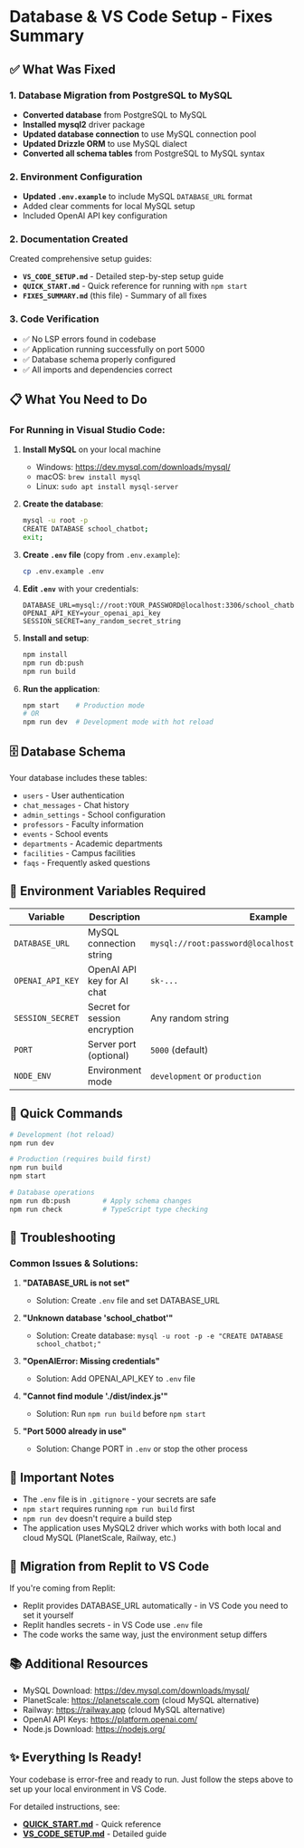 # Database & VS Code Setup - Fixes Summary

## ✅ What Was Fixed

### 1. Database Migration from PostgreSQL to MySQL
- **Converted database** from PostgreSQL to MySQL
- **Installed mysql2** driver package
- **Updated database connection** to use MySQL connection pool
- **Updated Drizzle ORM** to use MySQL dialect
- **Converted all schema tables** from PostgreSQL to MySQL syntax

### 2. Environment Configuration
- **Updated `.env.example`** to include MySQL `DATABASE_URL` format
- Added clear comments for local MySQL setup
- Included OpenAI API key configuration

### 2. Documentation Created
Created comprehensive setup guides:
- **`VS_CODE_SETUP.md`** - Detailed step-by-step setup guide
- **`QUICK_START.md`** - Quick reference for running with `npm start`
- **`FIXES_SUMMARY.md`** (this file) - Summary of all fixes

### 3. Code Verification
- ✅ No LSP errors found in codebase
- ✅ Application running successfully on port 5000
- ✅ Database schema properly configured
- ✅ All imports and dependencies correct

## 📋 What You Need to Do

### For Running in Visual Studio Code:

1. **Install MySQL** on your local machine
   - Windows: https://dev.mysql.com/downloads/mysql/
   - macOS: `brew install mysql`
   - Linux: `sudo apt install mysql-server`

2. **Create the database**:
   ```bash
   mysql -u root -p
   CREATE DATABASE school_chatbot;
   exit;
   ```

3. **Create `.env` file** (copy from `.env.example`):
   ```bash
   cp .env.example .env
   ```

4. **Edit `.env`** with your credentials:
   ```env
   DATABASE_URL=mysql://root:YOUR_PASSWORD@localhost:3306/school_chatbot
   OPENAI_API_KEY=your_openai_api_key
   SESSION_SECRET=any_random_secret_string
   ```

5. **Install and setup**:
   ```bash
   npm install
   npm run db:push
   npm run build
   ```

6. **Run the application**:
   ```bash
   npm start    # Production mode
   # OR
   npm run dev  # Development mode with hot reload
   ```

## 🗄️ Database Schema

Your database includes these tables:
- `users` - User authentication
- `chat_messages` - Chat history
- `admin_settings` - School configuration
- `professors` - Faculty information
- `events` - School events
- `departments` - Academic departments
- `facilities` - Campus facilities
- `faqs` - Frequently asked questions

## 🔑 Environment Variables Required

| Variable | Description | Example |
|----------|-------------|---------|
| `DATABASE_URL` | MySQL connection string | `mysql://root:password@localhost:3306/school_chatbot` |
| `OPENAI_API_KEY` | OpenAI API key for AI chat | `sk-...` |
| `SESSION_SECRET` | Secret for session encryption | Any random string |
| `PORT` | Server port (optional) | `5000` (default) |
| `NODE_ENV` | Environment mode | `development` or `production` |

## 🚀 Quick Commands

```bash
# Development (hot reload)
npm run dev

# Production (requires build first)
npm run build
npm start

# Database operations
npm run db:push        # Apply schema changes
npm run check          # TypeScript type checking
```

## 🔧 Troubleshooting

### Common Issues & Solutions:

1. **"DATABASE_URL is not set"**
   - Solution: Create `.env` file and set DATABASE_URL

2. **"Unknown database 'school_chatbot'"**
   - Solution: Create database: `mysql -u root -p -e "CREATE DATABASE school_chatbot;"`

3. **"OpenAIError: Missing credentials"**
   - Solution: Add OPENAI_API_KEY to `.env` file

4. **"Cannot find module './dist/index.js'"**
   - Solution: Run `npm run build` before `npm start`

5. **"Port 5000 already in use"**
   - Solution: Change PORT in `.env` or stop the other process

## 📌 Important Notes

- The `.env` file is in `.gitignore` - your secrets are safe
- `npm start` requires running `npm run build` first
- `npm run dev` doesn't require a build step
- The application uses MySQL2 driver which works with both local and cloud MySQL (PlanetScale, Railway, etc.)

## 🔄 Migration from Replit to VS Code

If you're coming from Replit:
- Replit provides DATABASE_URL automatically - in VS Code you need to set it yourself
- Replit handles secrets - in VS Code use `.env` file
- The code works the same way, just the environment setup differs

## 📚 Additional Resources

- MySQL Download: https://dev.mysql.com/downloads/mysql/
- PlanetScale: https://planetscale.com (cloud MySQL alternative)
- Railway: https://railway.app (cloud MySQL alternative)
- OpenAI API Keys: https://platform.openai.com/
- Node.js Download: https://nodejs.org/

## ✨ Everything Is Ready!

Your codebase is error-free and ready to run. Just follow the steps above to set up your local environment in VS Code. 

For detailed instructions, see:
- **[QUICK_START.md](./QUICK_START.md)** - Quick reference
- **[VS_CODE_SETUP.md](./VS_CODE_SETUP.md)** - Detailed guide
